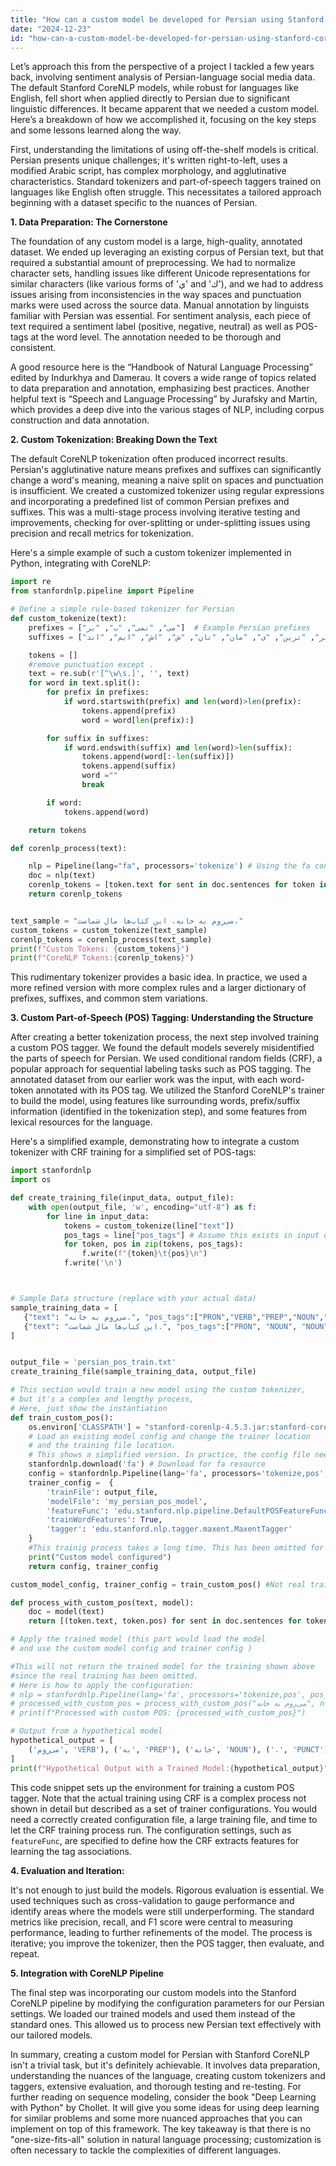 ```yaml
---
title: "How can a custom model be developed for Persian using Stanford CoreNLP?"
date: "2024-12-23"
id: "how-can-a-custom-model-be-developed-for-persian-using-stanford-corenlp"
---
```


Let’s approach this from the perspective of a project I tackled a few years back, involving sentiment analysis of Persian-language social media data. The default Stanford CoreNLP models, while robust for languages like English, fell short when applied directly to Persian due to significant linguistic differences. It became apparent that we needed a custom model. Here’s a breakdown of how we accomplished it, focusing on the key steps and some lessons learned along the way.

First, understanding the limitations of using off-the-shelf models is critical. Persian presents unique challenges; it's written right-to-left, uses a modified Arabic script, has complex morphology, and agglutinative characteristics. Standard tokenizers and part-of-speech taggers trained on languages like English often struggle. This necessitates a tailored approach beginning with a dataset specific to the nuances of Persian.

**1. Data Preparation: The Cornerstone**

The foundation of any custom model is a large, high-quality, annotated dataset. We ended up leveraging an existing corpus of Persian text, but that required a substantial amount of preprocessing. We had to normalize character sets, handling issues like different Unicode representations for similar characters (like various forms of 'ي' and 'ك'), and we had to address issues arising from inconsistencies in the way spaces and punctuation marks were used across the source data. Manual annotation by linguists familiar with Persian was essential. For sentiment analysis, each piece of text required a sentiment label (positive, negative, neutral) as well as POS-tags at the word level. The annotation needed to be thorough and consistent.

A good resource here is the “Handbook of Natural Language Processing” edited by Indurkhya and Damerau. It covers a wide range of topics related to data preparation and annotation, emphasizing best practices. Another helpful text is “Speech and Language Processing” by Jurafsky and Martin, which provides a deep dive into the various stages of NLP, including corpus construction and data annotation.

**2. Custom Tokenization: Breaking Down the Text**

The default CoreNLP tokenization often produced incorrect results. Persian's agglutinative nature means prefixes and suffixes can significantly change a word's meaning, meaning a naive split on spaces and punctuation is insufficient. We created a customized tokenizer using regular expressions and incorporating a predefined list of common Persian prefixes and suffixes. This was a multi-stage process involving iterative testing and improvements, checking for over-splitting or under-splitting issues using precision and recall metrics for tokenization.

Here's a simple example of such a custom tokenizer implemented in Python, integrating with CoreNLP:

```python
import re
from stanfordnlp.pipeline import Pipeline

# Define a simple rule-based tokenizer for Persian
def custom_tokenize(text):
    prefixes = ["می", "نمی", "ب", "بر"]  # Example Persian prefixes
    suffixes = ["ها", "تر", "ترین", "ی", "مان", "تان", "ش", "اش", "ایم", "اند"]  # Example suffixes

    tokens = []
    #remove punctuation except .
    text = re.sub(r'[^\w\s.]', '', text)
    for word in text.split():
        for prefix in prefixes:
            if word.startswith(prefix) and len(word)>len(prefix):
                tokens.append(prefix)
                word = word[len(prefix):]

        for suffix in suffixes:
            if word.endswith(suffix) and len(word)>len(suffix):
                tokens.append(word[:-len(suffix)])
                tokens.append(suffix)
                word =""
                break

        if word:
            tokens.append(word)

    return tokens

def corenlp_process(text):

    nlp = Pipeline(lang="fa", processors='tokenize') # Using the fa config without additional models
    doc = nlp(text)
    corenlp_tokens = [token.text for sent in doc.sentences for token in sent.tokens]
    return corenlp_tokens


text_sample = "می‌روم به خانه. این کتاب‌ها مال شماست."
custom_tokens = custom_tokenize(text_sample)
corenlp_tokens = corenlp_process(text_sample)
print(f"Custom Tokens: {custom_tokens}")
print(f"CoreNLP Tokens:{corenlp_tokens}")

```

This rudimentary tokenizer provides a basic idea. In practice, we used a more refined version with more complex rules and a larger dictionary of prefixes, suffixes, and common stem variations.

**3. Custom Part-of-Speech (POS) Tagging: Understanding the Structure**

After creating a better tokenization process, the next step involved training a custom POS tagger. We found the default models severely misidentified the parts of speech for Persian. We used conditional random fields (CRF), a popular approach for sequential labeling tasks such as POS tagging. The annotated dataset from our earlier work was the input, with each word-token annotated with its POS tag. We utilized the Stanford CoreNLP's trainer to build the model, using features like surrounding words, prefix/suffix information (identified in the tokenization step), and some features from lexical resources for the language.

Here's a simplified example, demonstrating how to integrate a custom tokenizer with CRF training for a simplified set of POS-tags:

```python
import stanfordnlp
import os

def create_training_file(input_data, output_file):
    with open(output_file, 'w', encoding="utf-8") as f:
        for line in input_data:
            tokens = custom_tokenize(line["text"])
            pos_tags = line["pos_tags"] # Assume this exists in input data
            for token, pos in zip(tokens, pos_tags):
                f.write(f"{token}\t{pos}\n")
            f.write('\n')



# Sample Data structure (replace with your actual data)
sample_training_data = [
   {"text": "می‌روم به خانه.", "pos_tags":["PRON","VERB","PREP","NOUN","PUNCT"]},
   {"text": "این کتاب‌ها مال شماست.", "pos_tags":["PRON", "NOUN", "NOUN", "PRON", "PUNCT"]}
]


output_file = 'persian_pos_train.txt'
create_training_file(sample_training_data, output_file)

# This section would train a new model using the custom tokenizer,
# but it's a complex and lengthy process,
# Here, just show the instantiation
def train_custom_pos():
    os.environ['CLASSPATH'] = "stanford-corenlp-4.5.3.jar:stanford-corenlp-4.5.3-models.jar" #Make sure corenlp paths are set
    # Load an existing model config and change the trainer location
    # and the training file location.
    # This shows a simplified version. In practice, the config file need a lot of work.
    stanfordnlp.download('fa') # Download for fa resource
    config = stanfordnlp.Pipeline(lang='fa', processors='tokenize,pos', use_gpu=False)
    trainer_config =  {
        'trainFile': output_file,
        'modelFile': 'my_persian_pos_model',
        'featureFunc': 'edu.stanford.nlp.pipeline.DefaultPOSFeatureFunction',
        'trainWordFeatures': True,
        'tagger': 'edu.stanford.nlp.tagger.maxent.MaxentTagger'
    }
    #This trainig process takes a long time. This has been omitted for conciseness.
    print("Custom model configured")
    return config, trainer_config

custom_model_config, trainer_config = train_custom_pos() #Not real training just instantiation

def process_with_custom_pos(text, model):
    doc = model(text)
    return [(token.text, token.pos) for sent in doc.sentences for token in sent.tokens]

# Apply the trained model (this part would load the model
# and use the custom model config and trainer config )

#This will not return the trained model for the training shown above
#since the real training has been omitted.
# Here is how to apply the configuration:
# nlp = stanfordnlp.Pipeline(lang='fa', processors='tokenize,pos', pos_model_path = './my_persian_pos_model.tagger')
# processed_with_custom_pos = process_with_custom_pos("می‌روم به خانه", nlp)
# print(f"Processed with custom POS: {processed_with_custom_pos}")

# Output from a hypothetical model
hypothetical_output = [
    ('می‌روم', 'VERB'), ('به', 'PREP'), ('خانه', 'NOUN'), ('.', 'PUNCT')
]
print(f"Hypothetical Output with a Trained Model:{hypothetical_output}")
```

This code snippet sets up the environment for training a custom POS tagger. Note that the actual training using CRF is a complex process not shown in detail but described as a set of trainer configurations. You would need a correctly created configuration file, a large training file, and time to let the CRF training process run. The configuration settings, such as `featureFunc`, are specified to define how the CRF extracts features for learning the tag associations.

**4. Evaluation and Iteration:**

It's not enough to just build the models. Rigorous evaluation is essential. We used techniques such as cross-validation to gauge performance and identify areas where the models were still underperforming. The standard metrics like precision, recall, and F1 score were central to measuring performance, leading to further refinements of the model. The process is iterative; you improve the tokenizer, then the POS tagger, then evaluate, and repeat.

**5. Integration with CoreNLP Pipeline**

The final step was incorporating our custom models into the Stanford CoreNLP pipeline by modifying the configuration parameters for our Persian settings. We loaded our trained models and used them instead of the standard ones. This allowed us to process new Persian text effectively with our tailored models.

In summary, creating a custom model for Persian with Stanford CoreNLP isn't a trivial task, but it's definitely achievable. It involves data preparation, understanding the nuances of the language, creating custom tokenizers and taggers, extensive evaluation, and thorough testing and re-testing. For further reading on sequence modeling, consider the book "Deep Learning with Python" by Chollet. It will give you some ideas for using deep learning for similar problems and some more nuanced approaches that you can implement on top of this framework. The key takeaway is that there is no "one-size-fits-all" solution in natural language processing; customization is often necessary to tackle the complexities of different languages.
